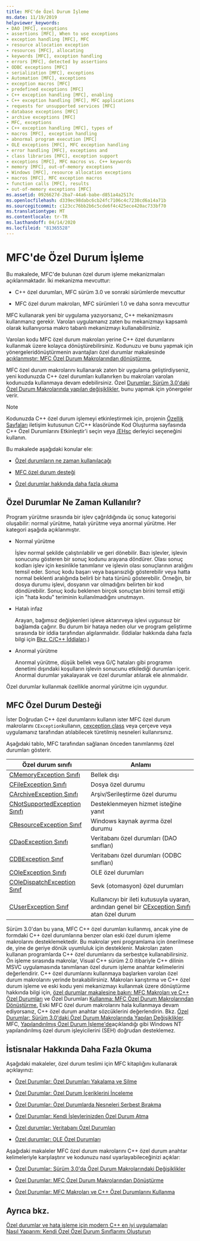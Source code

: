 ```yaml
---
title: MFC'de Özel Durum İşleme
ms.date: 11/19/2019
helpviewer_keywords:
- DAO [MFC], exceptions
- assertions [MFC], When to use exceptions
- exception handling [MFC], MFC
- resource allocation exception
- resources [MFC], allocating
- keywords [MFC], exception handling
- errors [MFC], detected by assertions
- ODBC exceptions [MFC]
- serialization [MFC], exceptions
- Automation [MFC], exceptions
- exception macros [MFC]
- predefined exceptions [MFC]
- C++ exception handling [MFC], enabling
- C++ exception handling [MFC], MFC applications
- requests for unsupported services [MFC]
- database exceptions [MFC]
- archive exceptions [MFC]
- MFC, exceptions
- C++ exception handling [MFC], types of
- macros [MFC], exception handling
- abnormal program execution [MFC]
- OLE exceptions [MFC], MFC exception handling
- error handling [MFC], exceptions and
- class libraries [MFC], exception support
- exceptions [MFC], MFC macros vs. C++ keywords
- memory [MFC], out-of-memory exceptions
- Windows [MFC], resource allocation exceptions
- macros [MFC], MFC exception macros
- function calls [MFC], results
- out-of-memory exceptions [MFC]
ms.assetid: 0926627d-2ba7-44a6-babe-d851a4a2517c
ms.openlocfilehash: d339ec98dabc6cb24fc7106c4c7238cd6a14a71b
ms.sourcegitcommit: c123cc76bb2b6c5cde6f4c425ece420ac733bf70
ms.translationtype: MT
ms.contentlocale: tr-TR
ms.lasthandoff: 04/14/2020
ms.locfileid: "81365528"
---
```

# <a name="exception-handling-in-mfc"></a>MFC'de Özel Durum İşleme

Bu makalede, MFC'de bulunan özel durum işleme mekanizmaları açıklanmaktadır. İki mekanizma mevcuttur:

- C++ özel durumları, MFC sürüm 3.0 ve sonraki sürümlerde mevcuttur

- MFC özel durum makroları, MFC sürümleri 1.0 ve daha sonra mevcuttur

MFC kullanarak yeni bir uygulama yazıyorsanız, C++ mekanizmasını kullanmanız gerekir. Varolan uygulamanız zaten bu mekanizmayı kapsamlı olarak kullanıyorsa makro tabanlı mekanizmayı kullanabilirsiniz.

Varolan kodu MFC özel durum makroları yerine C++ özel durumlarını kullanmak üzere kolayca dönüştürebilirsiniz. Kodunuzu ve bunu yapmak için yönergeleridönüştürmenin avantajları özel durumlar makalesinde [açıklanmıştır: MFC Özel Durum Makrolarından dönüştürme.](../mfc/exceptions-converting-from-mfc-exception-macros.md)

MFC özel durum makrolarını kullanarak zaten bir uygulama geliştirdiyseniz, yeni kodunuzda C++ özel durumları kullanırken bu makroları varolan kodunuzda kullanmaya devam edebilirsiniz. Özel [Durumlar: Sürüm 3.0'daki Özel Durum Makrolarında yapılan değişiklikler,](../mfc/exceptions-changes-to-exception-macros-in-version-3-0.md) bunu yapmak için yönergeler verir.

> [!NOTE]
> Kodunuzda C++ özel durum işlemeyi etkinleştirmek için, projenin [Özellik Sayfaları](../build/reference/property-pages-visual-cpp.md) iletişim kutusunun C/C++ klasöründe Kod Oluşturma sayfasında C++ Özel Durumlarını Etkinleştir'i seçin veya [/EHsc](../build/reference/eh-exception-handling-model.md) derleyici seçeneğini kullanın.

Bu makalede aşağıdaki konular ele:

- [Özel durumların ne zaman kullanılacağı](#_core_when_to_use_exceptions)

- [MFC özel durum desteği](#_core_mfc_exception_support)

- [Özel durumlar hakkında daha fazla okuma](#_core_further_reading_about_exceptions)

## <a name="when-to-use-exceptions"></a><a name="_core_when_to_use_exceptions"></a>Özel Durumlar Ne Zaman Kullanılır?

Program yürütme sırasında bir işlev çağrıldığında üç sonuç kategorisi oluşabilir: normal yürütme, hatalı yürütme veya anormal yürütme. Her kategori aşağıda açıklanmıştır.

- Normal yürütme

   İşlev normal şekilde çalıştırılabilir ve geri dönebilir. Bazı işlevler, işlevin sonucunu gösteren bir sonuç kodunu arayana döndürer. Olası sonuç kodları işlev için kesinlikle tanımlanır ve işlevin olası sonuçlarının aralığını temsil eder. Sonuç kodu başarı veya başarısızlığı gösterebilir veya hatta normal beklenti aralığında belirli bir hata türünü gösterebilir. Örneğin, bir dosya durumu işlevi, dosyanın var olmadığını belirten bir kod döndürebilir. Sonuç kodu beklenen birçok sonuçtan birini temsil ettiği için "hata kodu" teriminin kullanılmadığını unutmayın.

- Hatalı infaz

   Arayan, bağımsız değişkenleri işleve aktarırveya işlevi uygunsuz bir bağlamda çağırır. Bu durum bir hataya neden olur ve program geliştirme sırasında bir iddia tarafından algılanmalıdır. (İddialar hakkında daha fazla bilgi için [Bkz. C/C++ İddiaları](/visualstudio/debugger/c-cpp-assertions).)

- Anormal yürütme

   Anormal yürütme, düşük bellek veya G/Ç hataları gibi programın denetimi dışındaki koşulların işlevin sonucunu etkilediği durumları içerir. Anormal durumlar yakalayarak ve özel durumlar atılarak ele alınmalıdır.

Özel durumlar kullanmak özellikle anormal yürütme için uygundur.

## <a name="mfc-exception-support"></a><a name="_core_mfc_exception_support"></a>MFC Özel Durum Desteği

İster Doğrudan C++ özel durumlarını kullanın ister MFC özel durum makrolarını `CException`kullanın, [cexception class](../mfc/reference/cexception-class.md) veya çerçeve veya uygulamanız tarafından atılabilecek türetilmiş nesneleri kullanırsınız.

Aşağıdaki tablo, MFC tarafından sağlanan önceden tanımlanmış özel durumları gösterir.

|Özel durum sınıfı|Anlamı|
|---------------------|-------------|
|[CMemoryException Sınıfı](../mfc/reference/cmemoryexception-class.md)|Bellek dışı|
|[CFileException Sınıfı](../mfc/reference/cfileexception-class.md)|Dosya özel durumu|
|[CArchiveException Sınıfı](../mfc/reference/carchiveexception-class.md)|Arşiv/Serileştirme özel durumu|
|[CNotSupportedException Sınıfı](../mfc/reference/cnotsupportedexception-class.md)|Desteklenmeyen hizmet isteğine yanıt|
|[CResourceException Sınıf](../mfc/reference/cresourceexception-class.md)|Windows kaynak ayırma özel durumu|
|[CDaoException Sınıfı](../mfc/reference/cdaoexception-class.md)|Veritabanı özel durumları (DAO sınıfları)|
|[CDBException Sınıf](../mfc/reference/cdbexception-class.md)|Veritabanı özel durumları (ODBC sınıfları)|
|[COleException Sınıfı](../mfc/reference/coleexception-class.md)|OLE özel durumları|
|[COleDispatchException Sınıf](../mfc/reference/coledispatchexception-class.md)|Sevk (otomasyon) özel durumları|
|[CUserException Sınıf](../mfc/reference/cuserexception-class.md)|Kullanıcıyı bir ileti kutusuyla uyaran, ardından genel bir [CException Sınıfı](../mfc/reference/cexception-class.md) atan özel durum|

Sürüm 3.0'dan bu yana, MFC C++ özel durumları kullanmış, ancak yine de formdaki C++ özel durumlarına benzer olan eski özel durum işleme makrolarını desteklemektedir. Bu makrolar yeni programlama için önerilmese de, yine de geriye dönük uyumluluk için desteklenir. Makroları zaten kullanan programlarda C++ özel durumlarını da serbestçe kullanabilirsiniz. Ön işleme sırasında makrolar, Visual C++ sürüm 2.0 itibariyle C++ dilinin MSVC uygulamasında tanımlanan özel durum işleme anahtar kelimelerini değerlendirir. C++ özel durumlarını kullanmaya başlarken varolan özel durum makrolarını yerinde bırakabilirsiniz. Makroları karıştırma ve C++ özel durum işleme ve eski kodu yeni mekanizmayı kullanmak üzere dönüştürme hakkında bilgi için, [özel durumlar makalesine bakın: MFC Makroları ve C++ Özel Durumları](../mfc/exceptions-using-mfc-macros-and-cpp-exceptions.md) ve Özel Durumları [Kullanma: MFC Özel Durum Makrolarından Dönüştürme.](../mfc/exceptions-converting-from-mfc-exception-macros.md) Eski MFC özel durum makrolarını hala kullanmaya devam ediyorsanız, C++ özel durum anahtar sözcüklerini değerlendirin. Bkz. [Özel Durumlar: Sürüm 3.0'daki Özel Durum Makrolarında Yapılan Değişiklikler](../mfc/exceptions-changes-to-exception-macros-in-version-3-0.md). MFC, [Yapılandırılmış Özel Durum İşleme'de](/windows/win32/debug/structured-exception-handling)açıklandığı gibi Windows NT yapılandırılmış özel durum işleyicilerini (SEH) doğrudan desteklemez.

## <a name="further-reading-about-exceptions"></a><a name="_core_further_reading_about_exceptions"></a>İstisnalar Hakkında Daha Fazla Okuma

Aşağıdaki makaleler, özel durum teslimi için MFC kitaplığını kullanarak açıklayınız:

- [Özel Durumlar: Özel Durumları Yakalama ve Silme](../mfc/exceptions-catching-and-deleting-exceptions.md)

- [Özel Durumlar: Özel Durum İçeriklerini İnceleme](../mfc/exceptions-examining-exception-contents.md)

- [Özel Durumlar: Özel Durumlarda Nesneleri Serbest Bırakma](../mfc/exceptions-freeing-objects-in-exceptions.md)

- [Özel Durumlar: Kendi İşlevlerinizden Özel Durum Atma](../mfc/exceptions-throwing-exceptions-from-your-own-functions.md)

- [Özel durumlar: Veritabanı Özel Durumları](../mfc/exceptions-database-exceptions.md)

- [Özel durumlar: OLE Özel Durumları](../mfc/exceptions-ole-exceptions.md)

Aşağıdaki makaleler MFC özel durum makrolarını C++ özel durum anahtar kelimeleriyle karşılaştırır ve kodunuzu nasıl uyarlayabileceğinizi açıklar:

- [Özel Durumlar: Sürüm 3.0'da Özel Durum Makrolarındaki Değişiklikler](../mfc/exceptions-changes-to-exception-macros-in-version-3-0.md)

- [Özel Durumlar: MFC Özel Durum Makrolarından Dönüştürme](../mfc/exceptions-converting-from-mfc-exception-macros.md)

- [Özel Durumlar: MFC Makroları ve C++ Özel Durumlarını Kullanma](../mfc/exceptions-using-mfc-macros-and-cpp-exceptions.md)

## <a name="see-also"></a>Ayrıca bkz.

[Özel durumlar ve hata işleme için modern C++ en iyi uygulamaları](../cpp/errors-and-exception-handling-modern-cpp.md)<br/>
[Nasıl Yaparım: Kendi Özel Özel Durum Sınıflarımı Oluşturun](https://go.microsoft.com/fwlink/p/?linkid=128045)
